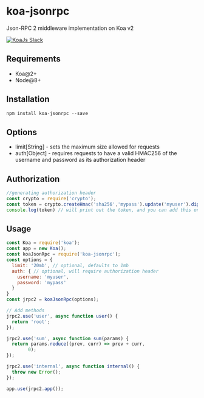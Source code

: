 # koa-jsonrpc
Json-RPC 2 middleware implementation on Koa v2

<a href="https://communityinviter.com/apps/koa-js/koajs" rel="KoaJs Slack Community">![KoaJs Slack](https://img.shields.io/badge/Koa.Js-Slack%20Channel-Slack.svg?longCache=true&style=for-the-badge)</a>

## Requirements
- Koa@2+
- Node@8+


## Installation
```js
npm install koa-jsonrpc --save
```

## Options

- limit[String] - sets the maximum size allowed for requests
- auth[Object] - requires requests to have a valid HMAC256 of the username and password as its authorization header

## Authorization
```js
//generating authorization header
const crypto = require('crypto');
const token = crypto.createHmac('sha256','mypass').update('myuser').digest('hex')
console.log(token) // will print out the token, and you can add this on the header of your request.
```

## Usage
```js
const Koa = require('koa');
const app = new Koa();
const koaJsonRpc = require('koa-jsonrpc');
const options = {
  limit: '20mb', // optional, defaults to 1mb
  auth: { // optional, will require authorization header
    username: 'myuser',
    password: 'mypass'
  }
}
const jrpc2 = koaJsonRpc(options);

// Add methods
jrpc2.use('user', async function user() {
  return 'root';
});

jrpc2.use('sum', async function sum(params) {
  return params.reduce((prev, curr) => prev + curr,
        0);
});

jrpc2.use('internal', async function internal() {
  throw new Error();
});

app.use(jrpc2.app());
```
